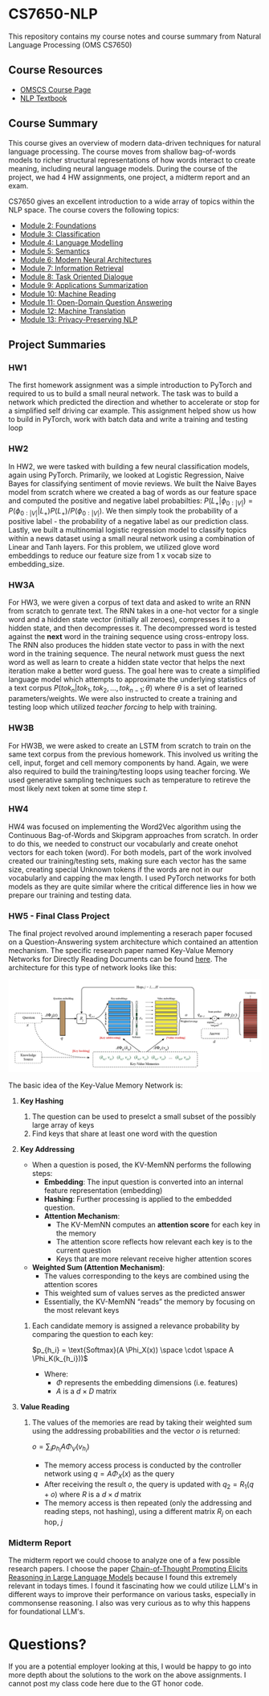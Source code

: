 # CS7650-NLP
This repository contains my course notes and course summary from Natural Language Processing (OMS CS7650)

## Course Resources
- [OMSCS Course Page](https://omscs.gatech.edu/cs-7650-natural-language-processing)
- [NLP Textbook](https://github.com/jacobeisenstein/gt-nlp-class/blob/master/notes/eisenstein-nlp-notes.pdf)


## Course Summary
This course gives an overview of modern data-driven techniques for natural language processing. The course moves from shallow bag-of-words models to richer structural representations of how words interact to create meaning, including neural language models. During the course of the project, we had 4 HW assignments, one project, a midterm report and an exam.

CS7650 gives an excellent introduction to a wide array of topics within the NLP space. The course covers the following topics:

- [Module 2: Foundations](./Course%20Notes/Module%202%20Foundations/Module%202%20Foundations.md)
- [Module 3: Classification](./Course%20Notes/Module%203%20Classification.md)
- [Module 4: Language Modelling](./Course%20Notes/Module%204%20Language%20Modelling/Module%204%20Language%20Modelling.md)
- [Module 5: Semantics](./Course%20Notes/Module%205%20Semantics.md)
- [Module 6: Modern Neural Architectures](./Course%20Notes/Module%206%20Modern%20Neural%20Architectures/Module%206%20Modern%20Neural%20Architectures.md)
- [Module 7: Information Retrieval](Natural%20Language%20Processing%20(NLP)%20f2275cd8c5894e6a98d85f3fe5d88df9/Module%207%20Information%20Retrieval%2064cde313808443d6958aa4bc878d2ed4.md)
- [Module 8: Task Oriented Dialogue](Natural%20Language%20Processing%20(NLP)%20f2275cd8c5894e6a98d85f3fe5d88df9/Module%208%20Task%20Oriented%20Dialogue%203726c084e355492797d4d40f2451f7d8.md)
- [Module 9: Applications Summarization](Natural%20Language%20Processing%20(NLP)%20f2275cd8c5894e6a98d85f3fe5d88df9/Module%209%20Applications%20Summarization%204c29cf0649ad41a396a51633ee92ad85.md)
- [Module 10: Machine Reading](Natural%20Language%20Processing%20(NLP)%20f2275cd8c5894e6a98d85f3fe5d88df9/Module%2010%20Machine%20Reading%20c7e8e3a012ff4727bd0742f90e975da3.md)
- [Module 11: Open-Domain Question Answering](Natural%20Language%20Processing%20(NLP)%20f2275cd8c5894e6a98d85f3fe5d88df9/Module%2011%20Open-Domain%20Question%20Answering%20a96af23c143c4ffe92e128061cc2b69a.md)
- [Module 12: Machine Translation](Natural%20Language%20Processing%20(NLP)%20f2275cd8c5894e6a98d85f3fe5d88df9/Module%2012%20Machine%20Translation%20205e8d530da84fac9efa49dc87cf5166.md)
- [Module 13: Privacy-Preserving NLP](Natural%20Language%20Processing%20(NLP)%20f2275cd8c5894e6a98d85f3fe5d88df9/Module%2013%20Privacy-Preserving%20NLP%209ed24faa5b724468a708256b2a1c504b.md)

## Project Summaries

### HW1
The first homework assignment was a simple introduction to PyTorch and required to us to build a small neural network. The task was to build a network which predicted the direction and whether to accelerate or stop for a simplified self driving car example. This assignment helped show us how to build in PyTorch, work with batch data and write a training and testing loop

### HW2
In HW2, we were tasked with building a few neural classification models, again using PyTorch. Primarily, we looked at Logistic Regression, Naive Bayes for classifying sentiment of movie reviews. We built the Naive Bayes model from scratch where we created a bag of words as our feature space and computed the positive and negative label probabilties: $P(L_{+}|\phi_{0:|V|}) = P(\phi_{0:|V|}|L_{+})P(L_{+}) / P(\phi_{0:|V|})$. We then simply took the probability of a positive label - the probability of a negative label as our prediction class. Lastly, we built a multinomial logistic regression model to classify topics within a news dataset using a small neural network using a combination of Linear and Tanh layers. For this problem, we utilized glove word embeddings to reduce our feature size from 1 x vocab size to embedding_size.

### HW3A
For HW3, we were given a corpus of text data and asked to write an RNN from scratch to genrate text. The RNN takes in a one-hot vector for a single word and a hidden state vector (initially all zeroes), compresses it to a hidden state, and then decompresses it. The decompressed word is tested against the **next** word in the training sequence using cross-entropy loss. The RNN also produces the hidden state vector to pass in with the next word in the training sequence. The neural network must guess the next word as well as learn to create a hidden state vector that helps the next iteration make a better word guess. The goal here was to create a simplified language model which attempts to approximate the underlying statistics of a text corpus $P(tok_n | tok_1, tok_2, ..., tok_{n-1}; \theta)$ where $\theta$ is a set of learned parameters/weights. We were also instructed to create a training and testing loop which utilized *teacher forcing* to help with training.

### HW3B
For HW3B, we were asked to create an LSTM from scratch to train on the same text corpus from the previous homework. This involved us writing the cell, input, forget and cell memory components by hand. Again, we were also required to build the training/testing loops using teacher forcing. We used generative sampling techniques such as temperature to retireve the most likely next token at some time step $t$.

### HW4
HW4 was focused on implementing the Word2Vec algorithm using the Continuous Bag-of-Words and Skipgram approaches from scratch. In order to do this, we needed to construct our vocabularly and create onehot vectors for each token (word). For both models, part of the work involved created our training/testing sets, making sure each vector has the same size, creating special Unknown tokens if the words are not in our vocabularly and capping the max length. I used PyTorch networks for both models as they are quite similar where the critical difference lies in how we prepare our training and testing data.

### HW5 - Final Class Project
The final project revolved around implementing a reserach paper focused on a Question-Answering system architecture which contained an attention mechanism. The specific research paper named Key-Value Memory Networks for Directly Reading Documents can be found [here](https://arxiv.org/abs/1606.03126). The architecture for this type of network looks like this:

![KV Mem Net](./kvmemnet.png)

The basic idea of the Key-Value Memory Network is:

1. **Key Hashing**
    1. The question can be used to preselct a small subset of the possibly large array of keys
    2. Find keys that share at least one word with the question

2. **Key Addressing**
    - When a question is posed, the KV-MemNN performs the following steps:
        - **Embedding**: The input question is converted into an internal feature representation (embedding)
        - **Hashing**: Further processing is applied to the embedded question.
        - **Attention Mechanism**:
            - The KV-MemNN computes an **attention score** for each key in the memory
            - The attention score reflects how relevant each key is to the current question
            - Keys that are more relevant receive higher attention scores
    - **Weighted Sum (Attention Mechanism)**:
        - The values corresponding to the keys are combined using the attention scores
        - This weighted sum of values serves as the predicted answer
        - Essentially, the KV-MemNN “reads” the memory by focusing on the most relevant keys
    1. Each candidate memory is assigned a relevance probability by comparing the question to each key:

        $p_{h_i} = \text{Softmax}(A \Phi_X(x)) \space \cdot \space A \Phi_K(k_{h_i}))$

        - Where:
            - $\Phi$ represents the embedding dimensions (i.e. features)
            - $A$ is a $d \times D$ matrix
3. **Value Reading**
    1. The values of the memories are read by taking their  weighted sum using the addressing probabilities and the vector $o$ is returned:

        $o = \sum_i p_{h_i} A \Phi_V(v_{h_i})$

        - The memory access process is conducted by the controller network using $q = A \Phi_X(x)$ as the query
        - After receiving the result $o$, the query is updated with $q_2 = R_1(q+o)$ where $R$ is a $d \times d$ matrix
        - The memory access is then repeated (only the addressing and reading steps, not hashing), using a different matrix $R_j$ on each hop, $j$



### Midterm Report
The midterm report we could choose to analyze one of a few possible research papers. I choose the paper [Chain-of-Thought Prompting Elicits Reasoning in Large Language Models](https://arxiv.org/pdf/2201.11903) because I found this extremely relevant in todays times. I found it fascinating how we could utilize LLM's in different ways to improve their performance on various tasks, especially in commonsense reasoning. I also was very curious as to why this happens for foundational LLM's.

# Questions?

If you are a potential employer looking at this, I would be happy to go into more depth about the solutions to the work on the above assignments. I cannot post my class code here due to the GT honor code.
